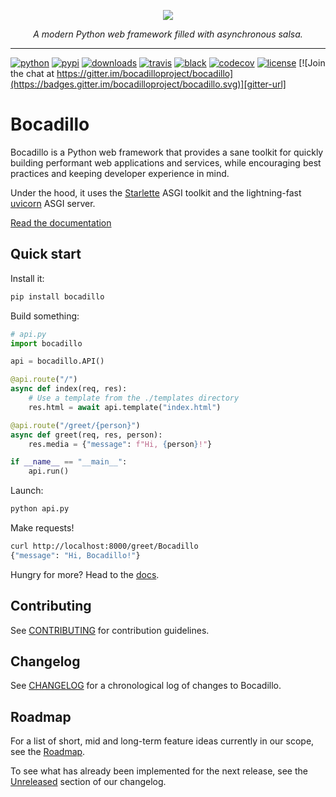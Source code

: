 <p align="center">
    <img src="https://github.com/bocadilloproject/bocadillo/blob/master/.github/banner.png?raw=true">
</p>

<p align="center">
    <em>A modern Python web framework filled with asynchronous salsa.</em>
</p>

---

[![python](https://img.shields.io/pypi/pyversions/bocadillo.svg?logo=python&logoColor=fed749&colorB=3770a0&label=)][python-url]
[![pypi](https://img.shields.io/pypi/v/bocadillo.svg)][pypi-url]
[![downloads](https://pepy.tech/badge/bocadillo)][pepy-url]
[![travis](https://img.shields.io/travis/bocadilloproject/bocadillo.svg)][travis-url]
[![black](https://img.shields.io/badge/code_style-black-000000.svg)][black]
[![codecov](https://codecov.io/gh/bocadilloproject/bocadillo/branch/master/graph/badge.svg)][codecov]
[![license](https://img.shields.io/pypi/l/bocadillo.svg)][pypi-url]
[![Join the chat at https://gitter.im/bocadilloproject/bocadillo](https://badges.gitter.im/bocadilloproject/bocadillo.svg)][gitter-url]

# Bocadillo

Bocadillo is a Python web framework that provides a sane toolkit for quickly building performant web applications and services, while encouraging best practices and keeping developer experience in mind.

Under the hood, it uses the [Starlette](https://www.starlette.io) ASGI toolkit and the lightning-fast [uvicorn](https://www.uvicorn.org) ASGI server.

[Read the documentation][docs]

## Quick start

Install it:

```bash
pip install bocadillo
```

Build something:

```python
# api.py
import bocadillo

api = bocadillo.API()

@api.route("/")
async def index(req, res):
    # Use a template from the ./templates directory 
    res.html = await api.template("index.html")

@api.route("/greet/{person}")
async def greet(req, res, person):
    res.media = {"message": f"Hi, {person}!"}

if __name__ == "__main__":
    api.run()
```

Launch:

```bash
python api.py
```

Make requests!

```bash
curl http://localhost:8000/greet/Bocadillo
{"message": "Hi, Bocadillo!"}
```

Hungry for more? Head to the [docs].

## Contributing

See [CONTRIBUTING](https://github.com/bocadilloproject/bocadillo/blob/master/CONTRIBUTING.md) for contribution guidelines.

## Changelog

See [CHANGELOG](https://github.com/bocadilloproject/bocadillo/blob/master/CHANGELOG.md) for a chronological log of changes to Bocadillo.

## Roadmap

For a list of short, mid and long-term feature ideas currently in our scope, see the [Roadmap][roadmap].

To see what has already been implemented for the next release, see the [Unreleased][changelog-unreleased] section of our changelog.

<!-- URLs -->

[python-url]: https://www.python.org
[travis-url]: https://travis-ci.org/bocadilloproject/bocadillo
[pepy-url]: https://pepy.tech/project/bocadillo
[pypi-url]: https://pypi.org/project/bocadillo/
[Orator]: https://orator-orm.com
[docs]: https://bocadilloproject.github.io
[black]: https://github.com/ambv/black
[codecov]: https://codecov.io/gh/bocadilloproject/bocadillo
[gitter-url]: https://gitter.im/bocadilloproject/bocadillo
[roadmap]: https://github.com/bocadilloproject/bocadillo/blob/master/ROADMAP.md
[changelog-unreleased]: https://github.com/bocadilloproject/bocadillo/blob/master/CHANGELOG.md#unreleased
